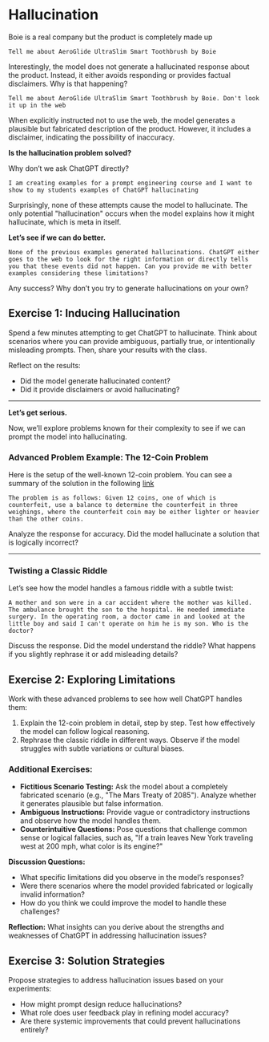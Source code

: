 # Hallucination

Boie is a real company but the product is completely made up

```
Tell me about AeroGlide UltraSlim Smart Toothbrush by Boie
```

Interestingly, the model does not generate a hallucinated response about the product. Instead, it either avoids responding or provides factual disclaimers. Why is that happening?

```
Tell me about AeroGlide UltraSlim Smart Toothbrush by Boie. Don't look it up in the web
```

When explicitly instructed not to use the web, the model generates a plausible but fabricated description of the product. However, it includes a disclaimer, indicating the possibility of inaccuracy.

**Is the hallucination problem solved?**

Why don’t we ask ChatGPT directly?

```
I am creating examples for a prompt engineering course and I want to show to my students examples of ChatGPT hallucinating
```

Surprisingly, none of these attempts cause the model to hallucinate. The only potential "hallucination" occurs when the model explains how it might hallucinate, which is meta in itself.

**Let’s see if we can do better.**

```
None of the previous examples generated hallucinations. ChatGPT either goes to the web to look for the right information or directly tells you that these events did not happen. Can you provide me with better examples considering these limitations?
```

Any success? Why don’t you try to generate hallucinations on your own?

## Exercise 1: Inducing Hallucination

Spend a few minutes attempting to get ChatGPT to hallucinate. Think about scenarios where you can provide ambiguous, partially true, or intentionally misleading prompts. Then, share your results with the class.

Reflect on the results:
- Did the model generate hallucinated content?
- Did it provide disclaimers or avoid hallucinating?

---

**Let’s get serious.**

Now, we’ll explore problems known for their complexity to see if we can prompt the model into hallucinating.

### Advanced Problem Example: The 12-Coin Problem
Here is the setup of the well-known 12-coin problem. You can see a summary of the solution in the following [link](https://puzzles.nigelcoldwell.co.uk/one.htm)

```
The problem is as follows: Given 12 coins, one of which is counterfeit, use a balance to determine the counterfeit in three weighings, where the counterfeit coin may be either lighter or heavier than the other coins.
```

Analyze the response for accuracy. Did the model hallucinate a solution that is logically incorrect?

---

### Twisting a Classic Riddle

Let’s see how the model handles a famous riddle with a subtle twist:

```
A mother and son were in a car accident where the mother was killed. The ambulance brought the son to the hospital. He needed immediate surgery. In the operating room, a doctor came in and looked at the little boy and said I can't operate on him he is my son. Who is the doctor?
```

Discuss the response. Did the model understand the riddle? What happens if you slightly rephrase it or add misleading details?


## Exercise 2: Exploring Limitations

Work with these advanced problems to see how well ChatGPT handles them:
1. Explain the 12-coin problem in detail, step by step. Test how effectively the model can follow logical reasoning.
2. Rephrase the classic riddle in different ways. Observe if the model struggles with subtle variations or cultural biases.

### Additional Exercises:
- **Fictitious Scenario Testing:** Ask the model about a completely fabricated scenario (e.g., "The Mars Treaty of 2085"). Analyze whether it generates plausible but false information.
- **Ambiguous Instructions:** Provide vague or contradictory instructions and observe how the model handles them.
- **Counterintuitive Questions:** Pose questions that challenge common sense or logical fallacies, such as, "If a train leaves New York traveling west at 200 mph, what color is its engine?"

**Discussion Questions:**
- What specific limitations did you observe in the model’s responses?
- Were there scenarios where the model provided fabricated or logically invalid information?
- How do you think we could improve the model to handle these challenges?

**Reflection:** What insights can you derive about the strengths and weaknesses of ChatGPT in addressing hallucination issues?


## Exercise 3: Solution Strategies

Propose strategies to address hallucination issues based on your experiments:
- How might prompt design reduce hallucinations?
- What role does user feedback play in refining model accuracy?
- Are there systemic improvements that could prevent hallucinations entirely?


